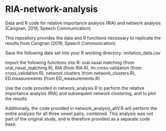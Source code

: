 # RIA-network-analysis
Data and R code for relative importance analysis (RIA) and network analysis (Carignan, 2018, Speech Communication)


This repository provides the data and R functions necessary to replicate the results from Carignan (2018, Speech Communication).


Save the following data set into your R working directory: imitation_data.csv


Import the following functions into R: oral.nasal.matching (from oral_nasal_matching.R), RIA (from RIA.R), lm.cross.validation (from cross_validation.R), network.clusters (from network_clusters.R), ED.measurements (from ED_measurements.R)


Use the code provided in network_analysis.R to perform the relative importance analysis (RIA) and subsequent network clustering, and to plot the results.

Additionally, the code provided in network_analysis_allV.R will perform the entire analysis for all three vowel pairs, combined. This analysis was not part of the original study, and is therefore provided as a separate code base.
